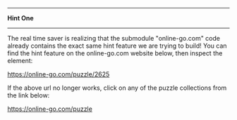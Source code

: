 *******************
**Hint One**
*******************

The real time saver is realizing that the submodule "online-go.com" code already contains the exact same hint feature we are trying to build!  You can find the hint feature on the online-go.com website below, then inspect the element:

https://online-go.com/puzzle/2625

If the above url no longer works, click on any of the puzzle collections from the link below:

https://online-go.com/puzzle

